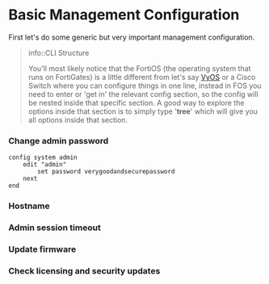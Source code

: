 # Basic Management Configuration

First let's do some generic but very important management configuration.

> info::CLI Structure
>
> You'll most likely notice that the FortiOS \(the operating system that runs on FortiGates\) is a little different from let's say [VyOS](https://vyos.io/) or a Cisco Switch where you can configure things in one line, instead in FOS you need to enter or 'get in' the relevant config section, so the config will be nested inside that specific section. A good way to explore the options inside that section is to simply type '**tree**' which will give you all options inside that section.

### Change admin password

```
config system admin
    edit "admin"
        set password verygoodandsecurepassword
    next
end
```

### Hostname

### Admin session timeout

### Update firmware

### Check licensing and security updates



